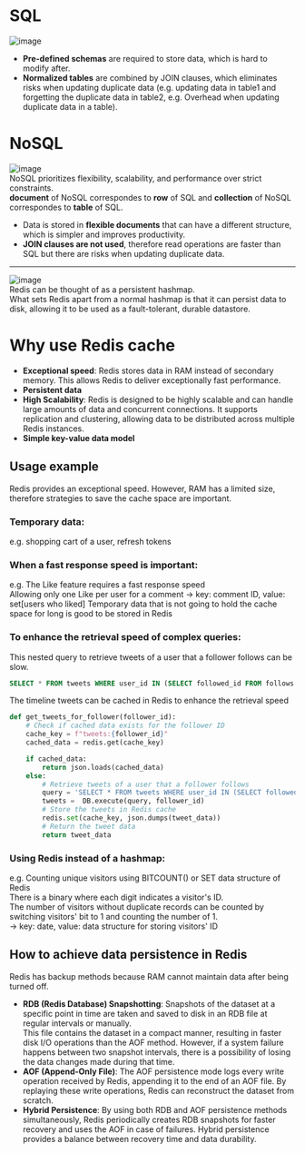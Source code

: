 # SQL
![image](https://user-images.githubusercontent.com/67142421/177896991-3d9ef63a-30d7-4c7a-9695-cc48baa8b120.png)<br>
- **Pre-defined schemas** are required to store data, which is hard to modify after.
- **Normalized tables** are combined by JOIN clauses, which eliminates risks when updating duplicate data (e.g. updating data in table1 and forgetting the duplicate data in table2, e.g. Overhead when updating duplicate data in a table).

# NoSQL
![image](https://user-images.githubusercontent.com/67142421/177898003-73e84048-afd7-4979-91f3-798c07ab27fa.png)<br>
NoSQL prioritizes flexibility, scalability, and performance over strict constraints.<br>
**document** of NoSQL correspondes to **row** of SQL and **collection** of NoSQL correspondes to **table** of SQL.<br>
- Data is stored in **flexible documents** that can have a different structure, which is simpler and improves productivity.
- **JOIN clauses are not used**, therefore read operations are faster than SQL but there are risks when updating duplicate data.

---

![image](https://github.com/vacu9708/Fundamental-knowledge/assets/67142421/6b101735-9618-4a29-af7c-f3dbf6f2473a)<br>
Redis can be thought of as a persistent hashmap.<br>
What sets Redis apart from a normal hashmap is that it can persist data to disk, allowing it to be used as a fault-tolerant, durable datastore.
# Why use Redis cache
- **Exceptional speed**: Redis stores data in RAM instead of secondary memory. This allows Redis to deliver exceptionally fast performance.
- **Persistent data**
- **High Scalability**: Redis is designed to be highly scalable and can handle large amounts of data and concurrent connections. It supports replication and clustering, allowing data to be distributed across multiple Redis instances.
- **Simple key-value data model**

## Usage example
Redis provides an exceptional speed. However, RAM has a limited size, therefore strategies to save the cache space are important.
### Temporary data:
e.g. shopping cart of a user, refresh tokens
### When a fast response speed is important:
e.g. The Like feature requires a fast response speed<br>
Allowing only one Like per user for a comment -> key: comment ID, value: set[users who liked]
Temporary data that is not going to hold the cache space for long is good to be stored in Redis
### To enhance the retrieval speed of complex queries:
This nested query to retrieve tweets of a user that a follower follows can be slow.
~~~sql
SELECT * FROM tweets WHERE user_id IN (SELECT followed_id FROM follows WHERE follower_id = "abc123");
~~~
The timeline tweets can be cached in Redis to enhance the retrieval speed
~~~python
def get_tweets_for_follower(follower_id):
    # Check if cached data exists for the follower ID
    cache_key = f"tweets:{follower_id}"
    cached_data = redis.get(cache_key)

    if cached_data:
        return json.loads(cached_data)
    else:
        # Retrieve tweets of a user that a follower follows
        query = 'SELECT * FROM tweets WHERE user_id IN (SELECT followed_id FROM follows WHERE follower_id = %s)'
        tweets =  DB.execute(query, follower_id)
        # Store the tweets in Redis cache
        redis.set(cache_key, json.dumps(tweet_data))
        # Return the tweet data
        return tweet_data
~~~
### Using Redis instead of a hashmap:
e.g. Counting unique visitors using BITCOUNT() or SET data structure of Redis<br>
There is a binary where each digit indicates a visitor's ID.<br>
The number of visitors without duplicate records can be counted by switching visitors' bit to 1 and counting the number of 1.<br>
-> key: date, value: data structure for storing visitors' ID

## How to achieve data persistence in Redis
Redis has backup methods because RAM cannot maintain data after being turned off.<br>

- **RDB (Redis Database) Snapshotting**: Snapshots of the dataset at a specific point in time are taken and saved to disk in an RDB file at regular intervals or manually.<br>
This file contains the dataset in a compact manner, resulting in faster disk I/O operations than the AOF method. However, if a system failure happens between two snapshot intervals, there is a possibility of losing the data changes made during that time.
- **AOF (Append-Only File)**: The AOF persistence mode logs every write operation received by Redis, appending it to the end of an AOF file. By replaying these write operations, Redis can reconstruct the dataset from scratch.
- **Hybrid Persistence**: By using both RDB and AOF persistence methods simultaneously, Redis periodically creates RDB snapshots for faster recovery and uses the AOF in case of failures. Hybrid persistence provides a balance between recovery time and data durability.
